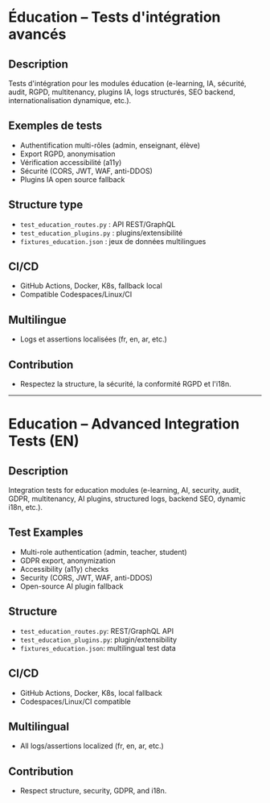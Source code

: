 # Éducation – Tests d'intégration avancés

## Description
Tests d'intégration pour les modules éducation (e-learning, IA, sécurité, audit, RGPD, multitenancy, plugins IA, logs structurés, SEO backend, internationalisation dynamique, etc.).

## Exemples de tests
- Authentification multi-rôles (admin, enseignant, élève)
- Export RGPD, anonymisation
- Vérification accessibilité (a11y)
- Sécurité (CORS, JWT, WAF, anti-DDOS)
- Plugins IA open source fallback

## Structure type
- `test_education_routes.py` : API REST/GraphQL
- `test_education_plugins.py` : plugins/extensibilité
- `fixtures_education.json` : jeux de données multilingues

## CI/CD
- GitHub Actions, Docker, K8s, fallback local
- Compatible Codespaces/Linux/CI

## Multilingue
- Logs et assertions localisées (fr, en, ar, etc.)

## Contribution
- Respectez la structure, la sécurité, la conformité RGPD et l'i18n.

---

# Education – Advanced Integration Tests (EN)

## Description
Integration tests for education modules (e-learning, AI, security, audit, GDPR, multitenancy, AI plugins, structured logs, backend SEO, dynamic i18n, etc.).

## Test Examples
- Multi-role authentication (admin, teacher, student)
- GDPR export, anonymization
- Accessibility (a11y) checks
- Security (CORS, JWT, WAF, anti-DDOS)
- Open-source AI plugin fallback

## Structure
- `test_education_routes.py`: REST/GraphQL API
- `test_education_plugins.py`: plugin/extensibility
- `fixtures_education.json`: multilingual test data

## CI/CD
- GitHub Actions, Docker, K8s, local fallback
- Codespaces/Linux/CI compatible

## Multilingual
- All logs/assertions localized (fr, en, ar, etc.)

## Contribution
- Respect structure, security, GDPR, and i18n.
